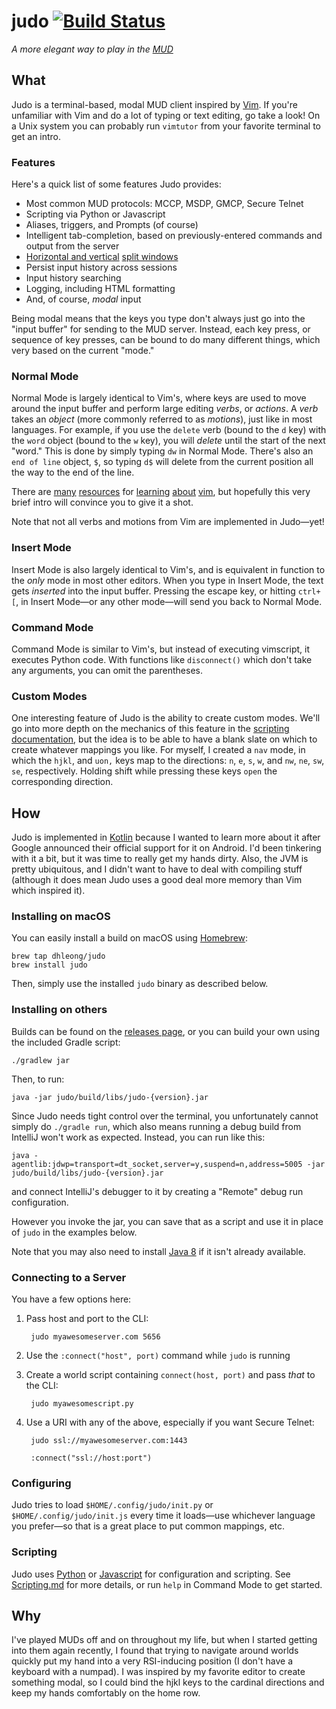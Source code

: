 judo [![Build Status](https://img.shields.io/travis/dhleong/judo/master.svg?style=flat)](https://travis-ci.org/dhleong/judo)
====

*A more elegant way to play in the [MUD][1]*

## What

Judo is a terminal-based, modal MUD client inspired by [Vim][2].  If you're unfamiliar
with Vim and do a lot of typing or text editing, go take a look! On a Unix system you
can probably run `vimtutor` from your favorite terminal to get an intro.

### Features

Here's a quick list of some features Judo provides:

- Most common MUD protocols: MCCP, MSDP, GMCP, Secure Telnet
- Scripting via Python or Javascript
- Aliases, triggers, and Prompts (of course)
- Intelligent tab-completion, based on previously-entered commands and output
  from the server
- [Horizontal and vertical][16] [split windows][17]
- Persist input history across sessions
- Input history searching
- Logging, including HTML formatting
- And, of course, *modal* input

Being modal means that the keys you type don't always just go into the "input buffer"
for sending to the MUD server. Instead, each key press, or sequence of key presses,
can be bound to do many different things, which very based on the current "mode."

### Normal Mode

Normal Mode is largely identical to Vim's, where keys are used to move around the input
buffer and perform large editing *verbs*, or *actions*. A *verb* takes an *object*
(more commonly referred to as *motions*), just like in most languages. For example,
if you use the `delete` verb (bound to the `d` key) with the `word` object (bound to
the `w` key), you will *delete* until the start of the next "word." This is done by
simply typing `dw` in Normal Mode. There's also an `end of line` object, `$`, so
typing `d$` will delete from the current position all the way to the end of the line.

There are [many][3] [resources][4] for [learning][5] [about][6] [vim][7], but
hopefully this very brief intro will convince you to give it a shot.

Note that not all verbs and motions from Vim are implemented in Judo—yet!

### Insert Mode

Insert Mode is also largely identical to Vim's, and is equivalent in function to the
*only* mode in most other editors. When you type in Insert Mode, the text gets
*inserted* into the input buffer. Pressing the escape key, or hitting `ctrl+[`,
in Insert Mode—or any other mode—will send you back to Normal Mode.

### Command Mode

Command Mode is similar to Vim's, but instead of executing vimscript, it executes
Python code. With functions like `disconnect()` which don't take any arguments, you
can omit the parentheses.

### Custom Modes

One interesting feature of Judo is the ability to create custom modes. We'll go
into more depth on the mechanics of this feature in the [scripting documentation][10],
but the idea is to be able to have a blank slate on which to create whatever
mappings you like. For myself, I created a `nav` mode, in which the `hjkl`, and `uon,`
keys map to the directions: `n`, `e`, `s`, `w`, and `nw`, `ne`, `sw`, `se`,
respectively. Holding shift while pressing these keys `open` the corresponding
direction.


## How

Judo is implemented in [Kotlin][8] because I wanted to learn more about it after Google
announced their official support for it on Android. I'd been tinkering with it a bit,
but it was time to really get my hands dirty. Also, the JVM is pretty ubiquitous,
and I didn't want to have to deal with compiling stuff (although it does mean Judo
uses a good deal more memory than Vim which inspired it).

### Installing on macOS

You can easily install a build on macOS using [Homebrew][12]:

    brew tap dhleong/judo
    brew install judo

Then, simply use the installed `judo` binary as described below.

### Installing on others

Builds can be found on the [releases page][13], or you can build your own
using the included Gradle script:

    ./gradlew jar

Then, to run:

    java -jar judo/build/libs/judo-{version}.jar

Since Judo needs tight control over the terminal, you unfortunately cannot simply
do `./gradle run`, which also means running a debug build from IntelliJ won't work
as expected. Instead, you can run like this:

    java -agentlib:jdwp=transport=dt_socket,server=y,suspend=n,address=5005 -jar judo/build/libs/judo-{version}.jar

and connect IntelliJ's debugger to it by creating a "Remote" debug run configuration.

However you invoke the jar, you can save that as a script and use it in place of `judo`
in the examples below.

Note that you may also need to install [Java 8][14] if it isn't already available.

### Connecting to a Server

You have a few options here:

1. Pass host and port to the CLI:

        judo myawesomeserver.com 5656

2. Use the `:connect("host", port)` command while `judo` is running

3. Create a world script containing `connect(host, port)` and pass *that* to the CLI:

        judo myawesomescript.py

4. Use a URI with any of the above, especially if you want Secure Telnet:

        judo ssl://myawesomeserver.com:1443

        :connect("ssl://host:port")

### Configuring

Judo tries to load `$HOME/.config/judo/init.py` or `$HOME/.config/judo/init.js`
every time it loads—use whichever language you prefer—so that is a great place
to put common mappings, etc.

### Scripting

Judo uses [Python][9] or [Javascript][15] for configuration and scripting. See
[Scripting.md][11] for more details, or run `help` in Command Mode to get
started.


## Why

I've played MUDs off and on throughout my life, but when I started getting into
them again recently, I found that trying to navigate around worlds quickly put
my hand into a very RSI-inducing position (I don't have a keyboard with a
numpad). I was inspired by my favorite editor to create something modal, so I
could bind the hjkl keys to the cardinal directions and keep my hands
comfortably on the home row.


[1]: https://en.wikipedia.org/wiki/MUD
[2]: http://www.vim.org/
[3]: http://yannesposito.com/Scratch/en/blog/Learn-Vim-Progressively/
[4]: https://stackoverflow.com/a/1220118
[5]: http://derekwyatt.org/vim/tutorials/
[6]: https://medium.com/usevim
[7]: http://vimcasts.org/
[8]: https://kotlinlang.org/
[9]: https://www.python.org/
[10]: ./docs/Scripting.md#custom-modes
[11]: ./docs/Scripting.md
[12]: https://brew.sh/
[13]: https://github.com/dhleong/judo/releases
[14]: http://www.oracle.com/technetwork/java/javase/overview/java8-2100321.html
[15]: https://javascript.info/
[16]: https://user-images.githubusercontent.com/816150/71587617-6e560100-2aec-11ea-9d84-eeb2a68ba852.png
[17]: https://github.com/dhleong/judo/blob/master/docs/Scripting.md#windows
